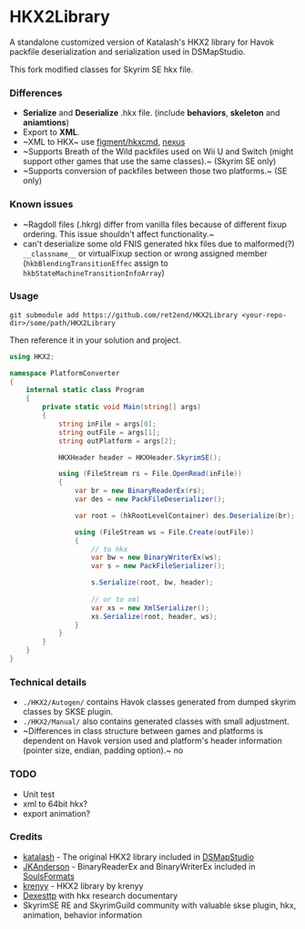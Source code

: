 # HKX2Library

A standalone customized version of Katalash's HKX2 library for Havok packfile deserialization and serialization used in DSMapStudio.

This fork modified classes for Skyrim SE hkx file.

### Differences

- **Serialize** and **Deserialize** .hkx file. (include **behaviors**, **skeleton** and **aniamtions**)
- Export to **XML**.
- ~XML to HKX~ use [figment/hkxcmd](https://github.com/figment/hkxcmd), [nexus](https://www.nexusmods.com/skyrim/mods/1797)
- ~Supports Breath of the Wild packfiles used on Wii U and Switch (might support other games that use the same classes).~ (Skyrim SE only)
- ~Supports conversion of packfiles between those two platforms.~ (SE only)

### Known issues

- ~Ragdoll files (.hkrg) differ from vanilla files because of different fixup ordering. This issue shouldn't affect functionality.~
- can't deserialize some old FNIS generated hkx files due to malformed(?) `__classname__` or virtualFixup section or wrong assigned member (`hkbBlendingTransitionEffec` assign to `hkbStateMachineTransitionInfoArray`)

### Usage

`git submodule add https://github.com/ret2end/HKX2Library <your-repo-dir>/some/path/HKX2Library`

Then reference it in your solution and project.

```C#
using HKX2;

namespace PlatformConverter
{
    internal static class Program
    {
        private static void Main(string[] args)
        {
            string inFile = args[0];
            string outFile = args[1];
            string outPlatform = args[2];

            HKXHeader header = HKXHeader.SkyrimSE();

            using (FileStream rs = File.OpenRead(inFile))
            {
                var br = new BinaryReaderEx(rs);
                var des = new PackFileDeserializer();

                var root = (hkRootLevelContainer) des.Deserialize(br);

                using (FileStream ws = File.Create(outFile))
                {   
                    // to hkx
                    var bw = new BinaryWriterEx(ws);
                    var s = new PackFileSerializer();

                    s.Serialize(root, bw, header);
                    
                    // or to xml
                    var xs = new XmlSerializer();
                    xs.Serialize(root, header, ws);
                }
            }
        }
    }
}
```

### Technical details

- `./HKX2/Autogen/` contains Havok classes generated from dumped skyrim classes by SKSE plugin.
- `./HKX2/Manual/` also contains generated classes with small adjustment.
- ~Differences in class structure between games and platforms is dependent on Havok version used and platform's header information (pointer size, endian, padding option).~ no

### TODO

- Unit test
- xml to 64bit hkx?
- export animation?

### Credits

- [katalash](https://github.com/katalash) - The original HKX2 library included in [DSMapStudio](https://github.com/katalash/DSMapStudio)
- [JKAnderson](https://github.com/JKAnderson) - BinaryReaderEx and BinaryWriterEx included in [SoulsFormats](https://github.com/JKAnderson/SoulsFormats)
- [krenyy](https://gitlab.com/HKX2/HKX2Library) - HKX2 library by krenyy
- [Dexesttp](https://github.com/Dexesttp/hkxpack/tree/main/doc/hkx%20findings) with hkx research documentary
- SkyrimSE RE and SkyrimGuild community with valuable skse plugin, hkx, animation, behavior information
